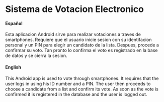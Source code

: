 # Sistema de Votacion Electronico
#### Español
Esta aplicacion Android sirve para realizar votaciones a traves de smartphones. Requiere que el usuario inicie sesion con su identifacion personal y un PIN para elegir un candidato de la lista. Despues, procede a confirmar su voto. Tan pronto lo confirma el voto es registrado en la base de datos y se cierra la sesion.

#### English
This Android app is used to vote through smartphones. It requires that the user logs in using his ID number and a PIN. The user then proceeds to choose a candidate from a list and confirm its vote. As soon as the vote is confirmed it is registered in the database and the user is logged out.